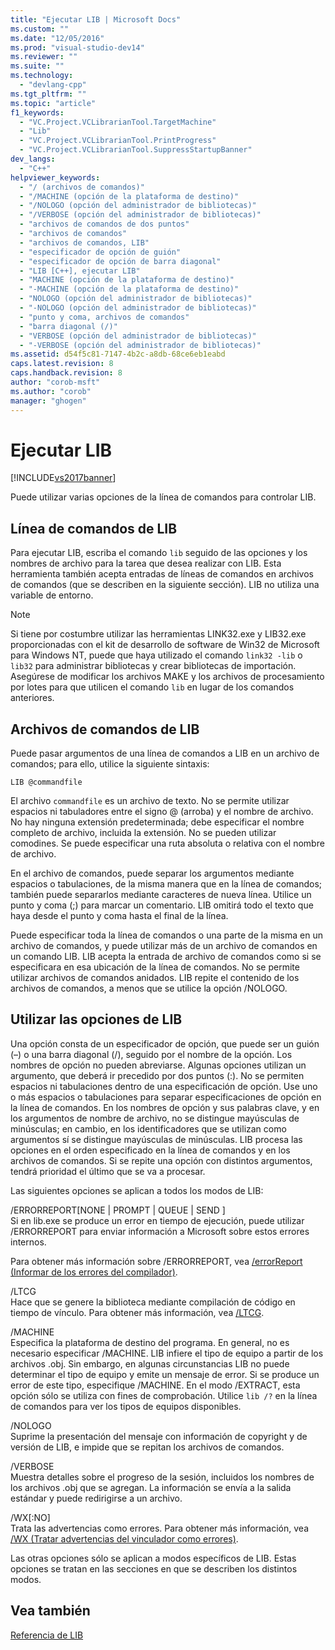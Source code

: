 ```yaml
---
title: "Ejecutar LIB | Microsoft Docs"
ms.custom: ""
ms.date: "12/05/2016"
ms.prod: "visual-studio-dev14"
ms.reviewer: ""
ms.suite: ""
ms.technology: 
  - "devlang-cpp"
ms.tgt_pltfrm: ""
ms.topic: "article"
f1_keywords: 
  - "VC.Project.VCLibrarianTool.TargetMachine"
  - "Lib"
  - "VC.Project.VCLibrarianTool.PrintProgress"
  - "VC.Project.VCLibrarianTool.SuppressStartupBanner"
dev_langs: 
  - "C++"
helpviewer_keywords: 
  - "/ (archivos de comandos)"
  - "/MACHINE (opción de la plataforma de destino)"
  - "/NOLOGO (opción del administrador de bibliotecas)"
  - "/VERBOSE (opción del administrador de bibliotecas)"
  - "archivos de comandos de dos puntos"
  - "archivos de comandos"
  - "archivos de comandos, LIB"
  - "especificador de opción de guión"
  - "especificador de opción de barra diagonal"
  - "LIB [C++], ejecutar LIB"
  - "MACHINE (opción de la plataforma de destino)"
  - "-MACHINE (opción de la plataforma de destino)"
  - "NOLOGO (opción del administrador de bibliotecas)"
  - "-NOLOGO (opción del administrador de bibliotecas)"
  - "punto y coma, archivos de comandos"
  - "barra diagonal (/)"
  - "VERBOSE (opción del administrador de bibliotecas)"
  - "-VERBOSE (opción del administrador de bibliotecas)"
ms.assetid: d54f5c81-7147-4b2c-a8db-68ce6eb1eabd
caps.latest.revision: 8
caps.handback.revision: 8
author: "corob-msft"
ms.author: "corob"
manager: "ghogen"
---
```

# Ejecutar LIB
[!INCLUDE[vs2017banner](../../assembler/inline/includes/vs2017banner.md)]

Puede utilizar varias opciones de la línea de comandos para controlar LIB.  
  
## Línea de comandos de LIB  
 Para ejecutar LIB, escriba el comando `lib` seguido de las opciones y los nombres de archivo para la tarea que desea realizar con LIB.  Esta herramienta también acepta entradas de líneas de comandos en archivos de comandos \(que se describen en la siguiente sección\).  LIB no utiliza una variable de entorno.  
  
> [!NOTE]
>  Si tiene por costumbre utilizar las herramientas LINK32.exe y LIB32.exe proporcionadas con el kit de desarrollo de software de Win32 de Microsoft para Windows NT, puede que haya utilizado el comando `link32 -lib` o `lib32` para administrar bibliotecas y crear bibliotecas de importación.  Asegúrese de modificar los archivos MAKE y los archivos de procesamiento por lotes para que utilicen el comando `lib` en lugar de los comandos anteriores.  
  
## Archivos de comandos de LIB  
 Puede pasar argumentos de una línea de comandos a LIB en un archivo de comandos; para ello, utilice la siguiente sintaxis:  
  
```  
LIB @commandfile  
```  
  
 El archivo `commandfile` es un archivo de texto.  No se permite utilizar espacios ni tabuladores entre el signo @ \(arroba\) y el nombre de archivo.  No hay ninguna extensión predeterminada; debe especificar el nombre completo de archivo, incluida la extensión.  No se pueden utilizar comodines.  Se puede especificar una ruta absoluta o relativa con el nombre de archivo.  
  
 En el archivo de comandos, puede separar los argumentos mediante espacios o tabulaciones, de la misma manera que en la línea de comandos; también puede separarlos mediante caracteres de nueva línea.  Utilice un punto y coma \(;\) para marcar un comentario.  LIB omitirá todo el texto que haya desde el punto y coma hasta el final de la línea.  
  
 Puede especificar toda la línea de comandos o una parte de la misma en un archivo de comandos, y puede utilizar más de un archivo de comandos en un comando LIB.  LIB acepta la entrada de archivo de comandos como si se especificara en esa ubicación de la línea de comandos.  No se permite utilizar archivos de comandos anidados.  LIB repite el contenido de los archivos de comandos, a menos que se utilice la opción \/NOLOGO.  
  
## Utilizar las opciones de LIB  
 Una opción consta de un especificador de opción, que puede ser un guión \(–\) o una barra diagonal \(\/\), seguido por el nombre de la opción.  Los nombres de opción no pueden abreviarse.  Algunas opciones utilizan un argumento, que deberá ir precedido por dos puntos \(:\).  No se permiten espacios ni tabulaciones dentro de una especificación de opción.  Use uno o más espacios o tabulaciones para separar especificaciones de opción en la línea de comandos.  En los nombres de opción y sus palabras clave, y en los argumentos de nombre de archivo, no se distingue mayúsculas de minúsculas; en cambio, en los identificadores que se utilizan como argumentos sí se distingue mayúsculas de minúsculas.  LIB procesa las opciones en el orden especificado en la línea de comandos y en los archivos de comandos.  Si se repite una opción con distintos argumentos, tendrá prioridad el último que se va a procesar.  
  
 Las siguientes opciones se aplican a todos los modos de LIB:  
  
 \/ERRORREPORT\[NONE &#124; PROMPT &#124; QUEUE &#124; SEND \]  
 Si en lib.exe se produce un error en tiempo de ejecución, puede utilizar \/ERRORREPORT para enviar información a Microsoft sobre estos errores internos.  
  
 Para obtener más información sobre \/ERRORREPORT, vea [\/errorReport \(Informar de los errores del compilador\)](../../build/reference/errorreport-report-internal-compiler-errors.md).  
  
 \/LTCG  
 Hace que se genere la biblioteca mediante compilación de código en tiempo de vínculo.  Para obtener más información, vea [\/LTCG](../../build/reference/ltcg-link-time-code-generation.md).  
  
 \/MACHINE  
 Especifica la plataforma de destino del programa.  En general, no es necesario especificar \/MACHINE.  LIB infiere el tipo de equipo a partir de los archivos .obj.  Sin embargo, en algunas circunstancias LIB no puede determinar el tipo de equipo y emite un mensaje de error.  Si se produce un error de este tipo, especifique \/MACHINE.  En el modo \/EXTRACT, esta opción sólo se utiliza con fines de comprobación.  Utilice `lib /?` en la línea de comandos para ver los tipos de equipos disponibles.  
  
 \/NOLOGO  
 Suprime la presentación del mensaje con información de copyright y de versión de LIB, e impide que se repitan los archivos de comandos.  
  
 \/VERBOSE  
 Muestra detalles sobre el progreso de la sesión, incluidos los nombres de los archivos .obj que se agregan.  La información se envía a la salida estándar y puede redirigirse a un archivo.  
  
 \/WX\[:NO\]  
 Trata las advertencias como errores.  Para obtener más información, vea [\/WX \(Tratar advertencias del vinculador como errores\)](../../build/reference/wx-treat-linker-warnings-as-errors.md).  
  
 Las otras opciones sólo se aplican a modos específicos de LIB.  Estas opciones se tratan en las secciones en que se describen los distintos modos.  
  
## Vea también  
 [Referencia de LIB](../../build/reference/lib-reference.md)